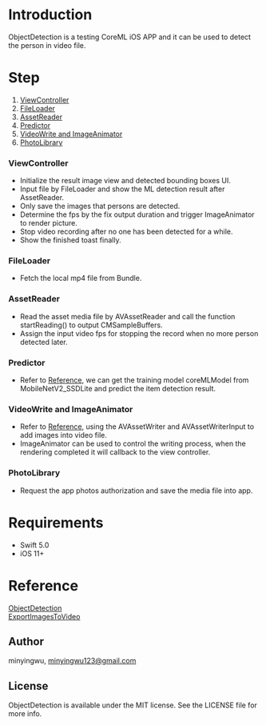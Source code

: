 # Introduction
ObjectDetection is a testing CoreML iOS APP and it can be used to detect the person in video file.


# Step
1. [ViewController](#ViewController)
2. [FileLoader](#FileLoader)
3. [AssetReader](#AssetReader)
4. [Predictor](#Predictor)
5. [VideoWrite and ImageAnimator](#Videowrite-and-Imageanimator)
6. [PhotoLibrary](#PhotoLibrary)

### ViewController
- Initialize the result image view and detected bounding boxes UI.
- Input file by FileLoader and show the ML detection result after AssetReader.
- Only save the images that persons are detected.
- Determine the fps by the fix output duration and trigger ImageAnimator to render picture.
- Stop video recording after no one has been detected for a while.
- Show the finished toast finally.

### FileLoader
- Fetch the local mp4 file from Bundle.

### AssetReader
- Read the asset media file by AVAssetReader and call the function startReading() to output CMSampleBuffers.  
- Assign the input video fps for stopping the record when no more person detected later.

### Predictor
- Refer to [Reference](#Reference), we can get the training model coreMLModel from MobileNetV2_SSDLite and predict the item detection result.

### VideoWrite and ImageAnimator
- Refer to [Reference](#Reference), using the AVAssetWriter and AVAssetWriterInput to add images into video file.
- ImageAnimator can be used to control the writing process, when the rendering completed it will callback to the view controller.

### PhotoLibrary
- Request the app photos authorization and save the media file into app.

# Requirements
* Swift 5.0
* iOS 11+

# Reference
[ObjectDetection](https://github.com/hollance/coreml-survival-guide/tree/master/MobileNetV2%2BSSDLite)  
[ExportImagesToVideo](https://stackoverflow.com/questions/3741323/how-do-i-export-uiimage-array-as-a-movie) 

## Author

minyingwu, minyingwu123@gmail.com


## License

ObjectDetection is available under the MIT license. See the LICENSE file for more info.
